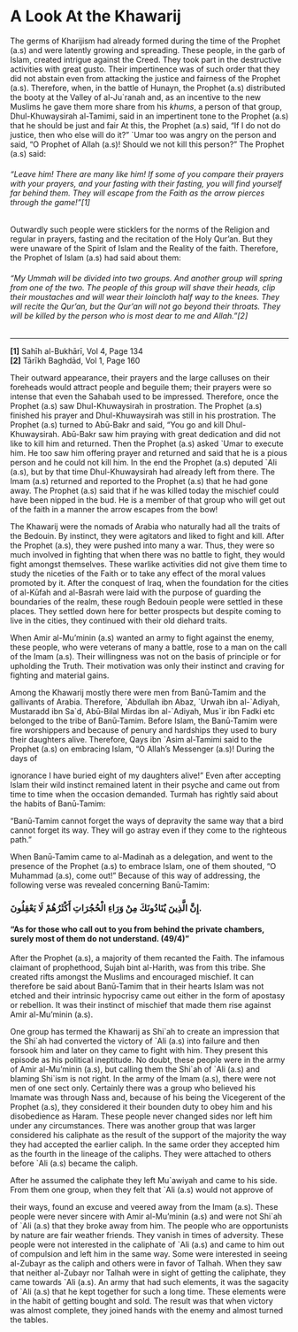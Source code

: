 A Look At the Khawarij
======================

The germs of Kharijism had already formed during the time of the Prophet
(a.s) and were latently growing and spreading. These people, in the garb
of Islam, created intrigue against the Creed. They took part in the
destructive activities with great gusto. Their impertinence was of such
order that they did not abstain even from attacking the justice and
fairness of the Prophet (a.s). Therefore, when, in the battle of Hunayn,
the Prophet (a.s) distributed the booty at the Valley of al-Ju\`ranah
and, as an incentive to the new Muslims he gave them more share from his
*khums*, a person of that group, Dhul-Khuwaysirah al-Tamimi, said in an
impertinent tone to the Prophet (a.s) that he should be just and fair At
this, the Prophet (a.s) said, “If I do not do justice, then who else
will do it?” \`Umar too was angry on the person and said, “O Prophet of
Allah (a.s)! Should we not kill this person?” The Prophet (a.s) said:

###### “Leave him! There are many like him! If some of you compare their prayers with your prayers, and your fasting with their fasting, you will find yourself far behind them. They will escape from the Faith as the arrow pierces through the game!”[1]

Outwardly such people were sticklers for the norms of the Religion and
regular in prayers, fasting and the recitation of the Holy Qur’an. But
they were unaware of the Spirit of Islam and the Reality of the faith.
Therefore, the Prophet of Islam (a.s) had said about them:

###### “My Ummah will be divided into two groups. And another group will spring from one of the two. The people of this group will shave their heads, clip their moustaches and will wear their loincloth half way to the knees. They will recite the Qur’an, but the Qur’an will not go beyond their throats. They will be killed by the person who is most dear to me and Allah.”[2]

------------------------------------------------------------------------

**[1]** Sahīh al-Bukhārī, Vol 4, Page 134  
 **[2]** Tārīkh Baghdād, Vol 1, Page 160

Their outward appearance, their prayers and the large calluses on their
foreheads would attract people and beguile them; their prayers were so
intense that even the Sahabah used to be impressed. Therefore, once the
Prophet (a.s) saw Dhul-Khuwaysirah in prostration. The Prophet (a.s)
finished his prayer and Dhul-Khuwaysirah was still in his prostration.
The Prophet (a.s) turned to Abū-Bakr and said, “You go and kill
Dhul-Khuwaysirah. Abū-Bakr saw him praying with great dedication and did
not like to kill him and returned. Then the Prophet (a.s) asked \`Umar
to execute him. He too saw him offering prayer and returned and said
that he is a pious person and he could not kill him. In the end the
Prophet (a.s) deputed \`Ali (a.s), but by that time Dhul-Khuwaysirah had
already left from there. The Imam (a.s) returned and reported to the
Prophet (a.s) that he had gone away. The Prophet (a.s) said that if he
was killed today the mischief could have been nipped in the bud. He is a
member of that group who will get out of the faith in a manner the arrow
escapes from the bow!

The Khawarij were the nomads of Arabia who naturally had all the traits
of the Bedouin. By instinct, they were agitators and liked to fight and
kill. After the Prophet (a.s), they were pushed into many a war. Thus,
they were so much involved in fighting that when there was no battle to
fight, they would fight amongst themselves. These warlike activities did
not give them time to study the niceties of the Faith or to take any
effect of the moral values promoted by it. After the conquest of Iraq,
when the foundation for the cities of al-Kūfah and al-Basrah were laid
with the purpose of guarding the boundaries of the realm, these rough
Bedouin people were settled in these places. They settled down here for
better prospects but despite coming to live in the cities, they
continued with their old diehard traits.

When Amir al-Mu’minin (a.s) wanted an army to fight against the enemy,
these people, who were veterans of many a battle, rose to a man on the
call of the Imam (a.s). Their willingness was not on the basis of
principle or for upholding the Truth. Their motivation was only their
instinct and craving for fighting and material gains.

Among the Khawarij mostly there were men from Banū-Tamim and the
gallivants of Arabia. Therefore, \`Abdullah ibn Abaz, \`Urwah ibn
al-\`Adiyah, Mustaradd ibn Sa\`d, Abū-Bilal Mirdas ibn al-\`Adiyah,
Mus\`ir ibn Fadki etc belonged to the tribe of Banū-Tamim. Before Islam,
the Banū-Tamim were fire worshippers and because of penury and hardships
they used to bury their daughters alive. Therefore, Qays ibn \`Asim
al-Tamimi said to the Prophet (a.s) on embracing Islam, “O Allah’s
Messenger (a.s)! During the days of

ignorance I have buried eight of my daughters alive!” Even after
accepting Islam their wild instinct remained latent in their psyche and
came out from time to time when the occasion demanded. Turmah has
rightly said about the habits of Banū-Tamim:

“Banū-Tamim cannot forget the ways of depravity the same way that a bird
cannot forget its way. They will go astray even if they come to the
righteous path.”

When Banū-Tamim came to al-Madinah as a delegation, and went to the
presence of the Prophet (a.s) to embrace Islam, one of them shouted, “O
Muhammad (a.s), come out!” Because of this way of addressing, the
following verse was revealed concerning Banū-Tamim:

### إِنَّ الَّذِينَ يُنَادُونَكَ مِنْ وَرَاءِ الْحُجُرَاتِ أَكْثَرُهُمْ لَا يَعْقِلُونَ.

#### “As for those who call out to you from behind the private chambers, surely most of them do not understand. (49/4)”

After the Prophet (a.s), a majority of them recanted the Faith. The
infamous claimant of prophethood, Sujah bint al-Harith, was from this
tribe. She created rifts amongst the Muslims and encouraged mischief. It
can therefore be said about Banū-Tamim that in their hearts Islam was
not etched and their intrinsic hypocrisy came out either in the form of
apostasy or rebellion. It was their instinct of mischief that made them
rise against Amir al-Mu’minin (a.s).

One group has termed the Khawarij as Shi\`ah to create an impression
that the Shi\`ah had converted the victory of \`Ali (a.s) into failure
and then forsook him and later on they came to fight with him. They
present this episode as his political ineptitude. No doubt, these people
were in the army of Amir al-Mu’minin (a.s), but calling them the Shi\`ah
of \`Ali (a.s) and blaming Shi\`ism is not right. In the army of the
Imam (a.s), there were not men of one sect only. Certainly there was a
group who believed his Imamate was through Nass and, because of his
being the Vicegerent of the Prophet (a.s), they considered it their
bounden duty to obey him and his disobedience as Haram. These people
never changed sides nor left him under any circumstances. There was
another group that was larger considered his caliphate as the result of
the support of the majority the way they had accepted the earlier
caliph. In the same order they accepted him as the fourth in the lineage
of the caliphs. They were attached to others before \`Ali (a.s) became
the caliph.

After he assumed the caliphate they left Mu\`awiyah and came to his
side. From them one group, when they felt that \`Ali (a.s) would not
approve of

their ways, found an excuse and veered away from the Imam (a.s). These
people were never sincere with Amir al-Mu’minin (a.s) and were not
Shi\`ah of \`Ali (a.s) that they broke away from him. The people who are
opportunists by nature are fair weather friends. They vanish in times of
adversity. These people were not interested in the caliphate of \`Ali
(a.s) and came to him out of compulsion and left him in the same way.
Some were interested in seeing al-Zubayr as the caliph and others were
in favor of Talhah. When they saw that neither al-Zubayr nor Talhah were
in sight of getting the caliphate, they came towards \`Ali (a.s). An
army that had such elements, it was the sagacity of \`Ali (a.s) that he
kept together for such a long time. These elements were in the habit of
getting bought and sold. The result was that when victory was almost
complete, they joined hands with the enemy and almost turned the tables.
